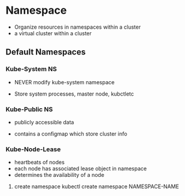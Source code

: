 # Namespace

- Organize resources in namespaces within a cluster
- a virtual cluster within a cluster

## Default Namespaces

### Kube-System NS

- NEVER modify kube-system namespace

- Store system processes, master node, kubctletc

### Kube-Public NS

- publicly accessible data

- contains a configmap which store cluster info

### Kube-Node-Lease

- heartbeats of nodes
- each node has associated lease object in namespace
- determines the availability of a node

1. create namespace
   kubectl create namespace NAMESPACE-NAME
